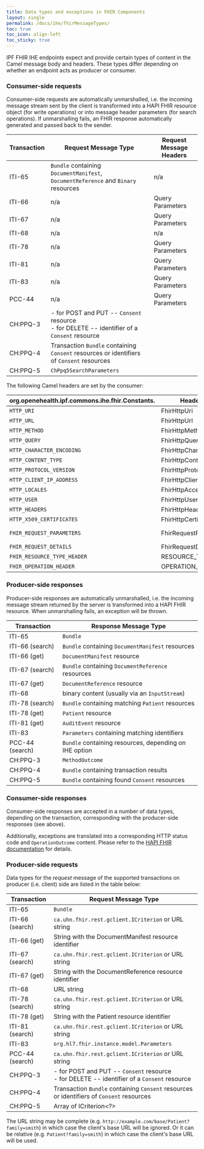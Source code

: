 ```yaml
---
title: Data types and exceptions in FHIR Components
layout: single
permalink: /docs/ihe/fhirMessageTypes/
toc: true
toc_icon: align-left
toc_sticky: true
---
```



IPF FHIR IHE endpoints expect and provide certain types of content in the Camel message body and headers.
These types differ depending on whether an endpoint acts as producer or consumer.

### Consumer-side requests

Consumer-side requests are automatically unmarshalled, i.e. the incoming message stream sent by the client 
is transformed into a HAPI FHIR resource object (for write operations) or into message header parameters
 (for search operations).
If unmarshalling fails, an FHIR response automatically generated and passed back to the sender.

| Transaction | Request Message Type                                                                            | Request Message Headers |
|-------------|-------------------------------------------------------------------------------------------------|-------------------------|
| ITI-65      | `Bundle` containing `DocumentManifest`, `DocumentReference` and `Binary` resources              | n/a                     |
| ITI-66 	    | n/a                                                                                             | Query Parameters        |
| ITI-67      | n/a                                                                                             | Query Parameters        |
| ITI-68 	    | n/a                                                                                             | n/a                     |
| ITI-78      | n/a                                                                                             | Query Parameters        |
| ITI-81 	    | n/a                                                                                             | Query Parameters        |
| ITI-83 	    | n/a                                                                                             | Query Parameters        |
| PCC-44 	    | n/a                                                                                             | Query Parameters        |
| CH:PPQ-3    | - for POST and PUT -- `Consent` resource<br/>- for DELETE -- identifier of a `Consent` resource |                         | 
| CH:PPQ-4    | Transaction `Bundle` containing `Consent` resources or identifiers of `Consent` resources       |                         |
| CH:PPQ-5    | `ChPpq5SearchParameters`                                                                        |                         |

The following Camel headers are set by the consumer:

| org.openehealth.ipf.commons.ihe.fhir.Constants. | Header Name               | Content                                                                                     |
|-------------------------------------------------|---------------------------|---------------------------------------------------------------------------------------------|
| `HTTP_URI`                                      | FhirHttpUri               | `HttpServletRequest#getRequestURI()`                                                        |
| `HTTP_URL`                                      | FhirHttpUrl               | `HttpServletRequest#getRequestURL().toString()`                                             |
| `HTTP_METHOD`                                   | FhirHttpMethod            | `HttpServletRequest#getMethod()`                                                            |
| `HTTP_QUERY`                                    | FhirHttpQuery             | `httpServletRequest.getQueryString()`                                                       |
| `HTTP_CHARACTER_ENCODING`                       | FhirHttpCharacterEncoding | `httpServletRequest.getCharacterEncoding()`                                                 |
| `HTTP_CONTENT_TYPE`                             | FhirHttpContentType       | `httpServletRequest.getContentType()`                                                       |
| `HTTP_PROTOCOL_VERSION`                         | FhirHttpProtocolVersion   | `httpServletRequest.getProtocol()`                                                          |
| `HTTP_CLIENT_IP_ADDRESS`                        | FhirHttpClientIpAddress   | `httpServletRequest.getRemoteAddr()`                                                        |
| `HTTP_LOCALES`                                  | FhirHttpAcceptLanguage    | `Collections.list(httpServletRequest.getLocales())`                                         |
| `HTTP_USER`                                     | FhirHttpUserPrincipal     | `httpServletRequest.getUserPrincipal()`                                                     |
| `HTTP_HEADERS`                                  | FhirHttpHeaders           | `Map<String, List<String>>` of HTTP headers                                                 |
| `HTTP_X509_CERTIFICATES`                        | FhirHttpCertificates      | `httpServletRequest.getAttribute(X509Certificate.class.getName())`                          |
| `FHIR_REQUEST_PARAMETERS`                       | FhirRequestParameters     | for Queries: Subclass of `FhirSearchParameters`, containing all populated search parameters |
| `FHIR_REQUEST_DETAILS`                          | FhirRequestDetails        | HAPI FHIR `RequestDetails` object                                                           |
| `FHIR_RESOURCE_TYPE_HEADER`                     | RESOURCE_TYPE_HEADER      | Type of FHIR resource the current requests refers to                                        |
| `FHIR_OPERATION_HEADER`                         | OPERATION_HEADER          | FHIR operation of the current request                                                       |

### Producer-side responses

Producer-side responses are automatically unmarshalled, i.e. the incoming message stream returned by the server 
is transformed into a HAPI FHIR resource. When unmarshalling fails, an exception will be thrown.

| Transaction     | Response Message Type                                  |
|-----------------|--------------------------------------------------------|
| ITI-65          | `Bundle`                                               |
| ITI-66 (search) | `Bundle` containing `DocumentManifest` resources       |
| ITI-66 (get)    | `DocumentManifest` resource                            |
| ITI-67 (search) | `Bundle` containing `DocumentReference` resources      |
| ITI-67 (get)    | `DocumentReference` resource                           |
| ITI-68 	        | binary content (usually via an `InputStream`)          |
| ITI-78 (search) | `Bundle` containing matching `Patient` resources       |
| ITI-78 (get)    | `Patient` resource                                     |
| ITI-81 (get)    | `AuditEvent` resource                                  |
| ITI-83          | `Parameters` containing matching identifiers           |
| PCC-44 (search) | `Bundle` containing resources, depending on IHE option |
| CH:PPQ-3        | `MethodOutcome`                                        |
| CH:PPQ-4        | `Bundle` containing transaction results                |
| CH:PPQ-5        | `Bundle` containing found `Consent` resources          |

### Consumer-side responses

Consumer-side responses are accepted in a number of data types, depending on the transaction, corresponding with
the producer-side responses (see above).

Additionally, exceptions are translated into a corresponding HTTP status code and `OperationOutcome` content.
Please refer to the [HAPI FHIR documentation](http://hapifhir.io/doc_rest_server.html#ExceptionError_Handling)
for details.

### Producer-side requests

Data types for the *request* message of the supported transactions on producer (i.e. client) side are listed in the table below:

| Transaction     | Request Message Type                                                                            |
|-----------------|-------------------------------------------------------------------------------------------------| 
| ITI-65          | `Bundle`                                                                                        |
| ITI-66 (search) | `ca.uhn.fhir.rest.gclient.ICriterion` or URL string                                             |
| ITI-66 (get)    | String with the DocumentManifest resource identifier                                            |
| ITI-67 (search) | `ca.uhn.fhir.rest.gclient.ICriterion` or URL string                                             |
| ITI-67 (get)    | String with the DocumentReference resource identifier                                           |
| ITI-68 	        | URL string                                                                                      |
| ITI-78 (search) | `ca.uhn.fhir.rest.gclient.ICriterion` or URL string                                             |
| ITI-78 (get)    | String with the Patient resource identifier                                                     |
| ITI-81 (search) | `ca.uhn.fhir.rest.gclient.ICriterion` or URL string                                             |
| ITI-83          | `org.hl7.fhir.instance.model.Parameters`                                                        |
| PCC-44 (search) | `ca.uhn.fhir.rest.gclient.ICriterion` or URL string                                             |
| CH:PPQ-3        | - for POST and PUT -- `Consent` resource<br/>- for DELETE -- identifier of a `Consent` resource |
| CH:PPQ-4        | Transaction `Bundle` containing `Consent` resources or identifiers of `Consent` resources       |
| CH:PPQ-5        | Array of ICriterion<?>                                                                          |

The URL string may be complete (e.g. `http://example.com/base/Patient?family=smith`) in which case the client's base URL will be ignored. 
Or it can be relative (e.g. `Patient?family=smith`) in which case the client's base URL will be used.
